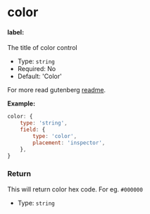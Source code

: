 # color

#### label:

The title of color control

- Type: `string`
- Required: No
- Default: 'Color'

For more read gutenberg [readme](https://github.com/WordPress/gutenberg/tree/master/blocks/color-palette ).

**Example:**

```js
color: {
	type: 'string',
	field: {
		type: 'color',
		placement: 'inspector',
	},
}
```

### Return

This will return color hex code. For eg. `#000000`

- Type: `string` 
